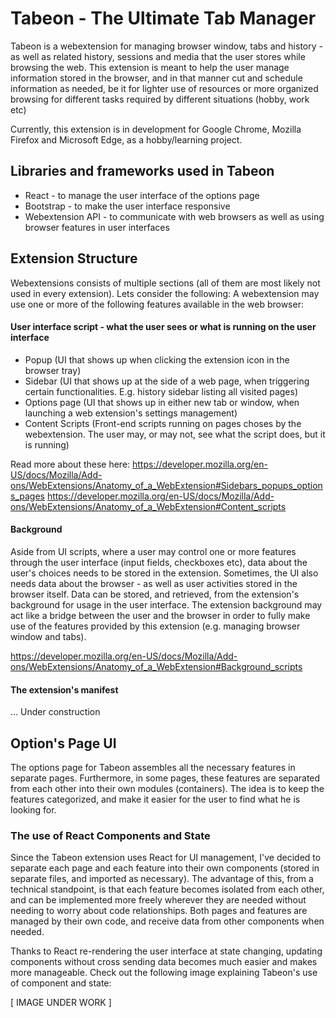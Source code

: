# Tabeon - The Ultimate Tab Manager

Tabeon is a webextension for managing browser window, tabs and history - as well as related history, sessions and media that the user stores while browsing the web. This extension
is meant to help the user manage information stored in the browser, and in that manner cut and schedule information as needed, be it for lighter use of resources or more organized browsing
for different tasks required by different situations (hobby, work etc)

Currently, this extension is in development for Google Chrome, Mozilla Firefox and Microsoft Edge, as a hobby/learning project.

## Libraries and frameworks used in Tabeon

- React - to manage the user interface of the options page
- Bootstrap - to make the user interface responsive
- Webextension API - to communicate with web browsers as well as using browser features in user interfaces

## Extension Structure

Webextensions consists of multiple sections (all of them are most likely not used in every extension). Lets consider the following:
A webextension may use one or more of the following features available in the web browser:

#### User interface script - what the user sees or what is running on the user interface

- Popup (UI that shows up when clicking the extension icon in the browser tray)
- Sidebar (UI that shows up at the side of a web page, when triggering certain functionalities. E.g. history sidebar listing all visited pages)
- Options page (UI that shows up in either new tab or window, when launching a web extension's settings management)
- Content Scripts (Front-end scripts running on pages choses by the webextension. The user may, or may not, see what the script does, but it is running)

Read more about these here:
https://developer.mozilla.org/en-US/docs/Mozilla/Add-ons/WebExtensions/Anatomy_of_a_WebExtension#Sidebars_popups_options_pages 
https://developer.mozilla.org/en-US/docs/Mozilla/Add-ons/WebExtensions/Anatomy_of_a_WebExtension#Content_scripts

#### Background 

Aside from UI scripts, where a user may control one or more features through the user interface (input fields, checkboxes etc), data about the user's choices needs to be stored in the extension. Sometimes, the UI also needs
data about the browser - as well as user activities stored in the browser itself. Data can be stored, and retrieved, from the extension's background for usage in the user interface. The extension background may act like a bridge between
the user and the browser in order to fully make use of the features provided by this extension (e.g. managing browser window and tabs).

https://developer.mozilla.org/en-US/docs/Mozilla/Add-ons/WebExtensions/Anatomy_of_a_WebExtension#Background_scripts

#### The extension's manifest

... Under construction

## Option's Page UI

The options page for Tabeon assembles all the necessary features in separate pages. Furthermore, in some pages, these features are separated from each other into
their own modules (containers). The idea is to keep the features categorized, and make it easier for the user to find what he is looking for.

### The use of React Components and State

Since the Tabeon extension uses React for UI management, I've decided to separate each page and each feature into their own components (stored in separate files, and imported as necessary). The advantage of this, from a technical standpoint,
is that each feature becomes isolated from each other, and can be implemented more freely wherever they are needed without needing to worry about code relationships. Both pages and features
are managed by their own code, and receive data from other components when needed.

Thanks to React re-rendering the user interface at state changing, updating components without cross sending data becomes much easier and makes more manageable. Check out the following image explaining
Tabeon's use of component and state:

[ IMAGE UNDER WORK ]